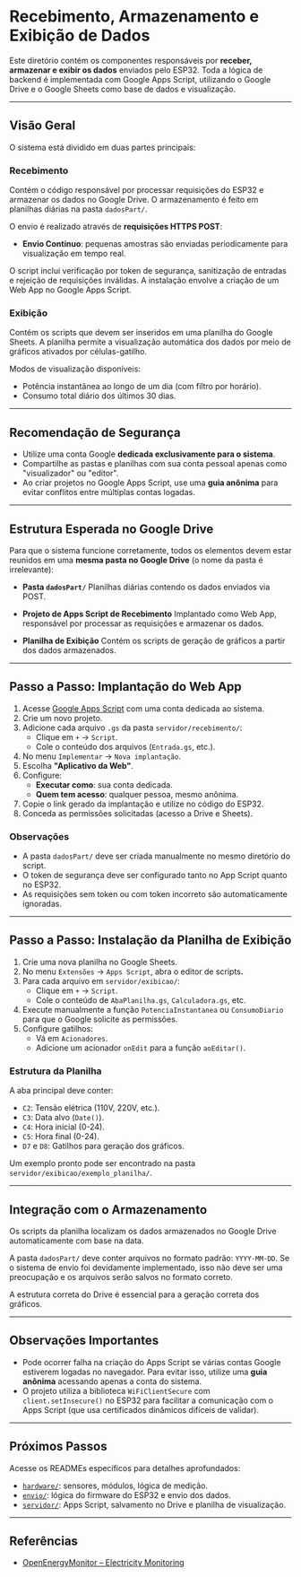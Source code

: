 # Recebimento, Armazenamento e Exibição de Dados

Este diretório contém os componentes responsáveis por **receber, armazenar e exibir os dados** enviados pelo ESP32. Toda a lógica de backend é implementada com Google Apps Script, utilizando o Google Drive e o Google Sheets como base de dados e visualização.

---

## Visão Geral

O sistema está dividido em duas partes principais:

### Recebimento

Contém o código responsável por processar requisições do ESP32 e armazenar os dados no Google Drive. O armazenamento é feito em planilhas diárias na pasta `dadosPart/`.

O envio é realizado através de **requisições HTTPS POST**:

- **Envio Contínuo**: pequenas amostras são enviadas periodicamente para visualização em tempo real.

O script inclui verificação por token de segurança, sanitização de entradas e rejeição de requisições inválidas. A instalação envolve a criação de um Web App no Google Apps Script.

### Exibição

Contém os scripts que devem ser inseridos em uma planilha do Google Sheets. A planilha permite a visualização automática dos dados por meio de gráficos ativados por células-gatilho.

Modos de visualização disponíveis:

- Potência instantânea ao longo de um dia (com filtro por horário).
- Consumo total diário dos últimos 30 dias.

---

## Recomendação de Segurança

- Utilize uma conta Google **dedicada exclusivamente para o sistema**.
- Compartilhe as pastas e planilhas com sua conta pessoal apenas como "visualizador" ou "editor".
- Ao criar projetos no Google Apps Script, use uma **guia anônima** para evitar conflitos entre múltiplas contas logadas.

---

## Estrutura Esperada no Google Drive

Para que o sistema funcione corretamente, todos os elementos devem estar reunidos em uma **mesma pasta no Google Drive** (o nome da pasta é irrelevante):

- **Pasta `dadosPart/`**
  Planilhas diárias contendo os dados enviados via POST.

- **Projeto de Apps Script de Recebimento**
  Implantado como Web App, responsável por processar as requisições e armazenar os dados.

- **Planilha de Exibição**
  Contém os scripts de geração de gráficos a partir dos dados armazenados.

---

## Passo a Passo: Implantação do Web App

1. Acesse [Google Apps Script](https://script.google.com/) com uma conta dedicada ao sistema.
2. Crie um novo projeto.
3. Adicione cada arquivo `.gs` da pasta `servidor/recebimento/`:
   - Clique em `+` → `Script`.
   - Cole o conteúdo dos arquivos (`Entrada.gs`, etc.).
4. No menu `Implementar` → `Nova implantação`.
5. Escolha **"Aplicativo da Web"**.
6. Configure:
   - **Executar como**: sua conta dedicada.
   - **Quem tem acesso**: qualquer pessoa, mesmo anônima.
7. Copie o link gerado da implantação e utilize no código do ESP32.
8. Conceda as permissões solicitadas (acesso a Drive e Sheets).

### Observações

- A pasta `dadosPart/` deve ser criada manualmente no mesmo diretório do script.
- O token de segurança deve ser configurado tanto no App Script quanto no ESP32.
- As requisições sem token ou com token incorreto são automaticamente ignoradas.

---

## Passo a Passo: Instalação da Planilha de Exibição

1. Crie uma nova planilha no Google Sheets.
2. No menu `Extensões` → `Apps Script`, abra o editor de scripts.
3. Para cada arquivo em `servidor/exibicao/`:
   - Clique em `+` → `Script`.
   - Cole o conteúdo de `AbaPlanilha.gs`, `Calculadora.gs`, etc.
4. Execute manualmente a função `PotenciaInstantanea` ou `ConsumoDiario` para que o Google solicite as permissões.
5. Configure gatilhos:
   - Vá em `Acionadores`.
   - Adicione um acionador `onEdit` para a função `aoEditar()`.

### Estrutura da Planilha

A aba principal deve conter:

- `C2`: Tensão elétrica (110V, 220V, etc.).
- `C3`: Data alvo (`Date()`).
- `C4`: Hora inicial (0-24).
- `C5`: Hora final (0-24).
- `D7` e `D8`: Gatilhos para geração dos gráficos.

Um exemplo pronto pode ser encontrado na pasta `servidor/exibicao/exemplo_planilha/`.

---

## Integração com o Armazenamento

Os scripts da planilha localizam os dados armazenados no Google Drive automaticamente com base na data.
  
A pasta `dadosPart/` deve conter arquivos no formato padrão: `YYYY-MM-DD`. Se o sistema de envio foi devidamente implementado, isso não deve ser uma preocupação e os arquivos serão salvos no formato correto.

A estrutura correta do Drive é essencial para a geração correta dos gráficos.

---

## Observações Importantes

- Pode ocorrer falha na criação do Apps Script se várias contas Google estiverem logadas no navegador. Para evitar isso, utilize uma **guia anônima** acessando apenas a conta do sistema.
- O projeto utiliza a biblioteca `WiFiClientSecure` com `client.setInsecure()` no ESP32 para facilitar a comunicação com o Apps Script (que usa certificados dinâmicos difíceis de validar).

---

## Próximos Passos

Acesse os READMEs específicos para detalhes aprofundados:

- [`hardware/`](../hardware/README.md): sensores, módulos, lógica de medição.
- [`envio/`](../envio/README.md): lógica do firmware do ESP32 e envio dos dados.
- [`servidor/`](../servidor/README.md): Apps Script, salvamento no Drive e planilha de visualização.

---

## Referências

- [OpenEnergyMonitor – Electricity Monitoring](https://docs.openenergymonitor.org/electricity-monitoring/index.html)
